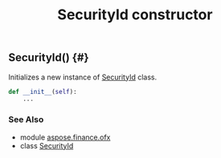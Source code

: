 ﻿---
title: SecurityId constructor
second_title: Aspose.Finance for Python via .NET API References
description: 
type: docs
weight: 10
url: /python-net/aspose.finance.ofx/securityid/__init__/
is_root: false
---

## SecurityId() {#}

Initializes a new instance of [SecurityId](/finance/python-net/aspose.finance.ofx/securityid) class.



```python
def __init__(self):
    ...
```





### See Also
* module [aspose.finance.ofx](../../)
* class [SecurityId](/finance/python-net/aspose.finance.ofx/securityid)
